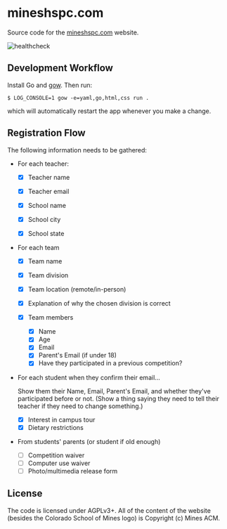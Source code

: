 # mineshspc.com

Source code for the [mineshspc.com](https://mineshspc.com) website.

![healthcheck](https://healthchecks.io/badge/fd6a8ec9-b3da-4bab-983a-183f2d/5Ll6vyEb-2/mineshspc.com.svg)

## Development Workflow

Install Go and [gow](https://github.com/mitranim/gow). Then run:
```
$ LOG_CONSOLE=1 gow -e=yaml,go,html,css run .
```
which will automatically restart the app whenever you make a change.

## Registration Flow

The following information needs to be gathered:

- For each teacher:

  - [x] Teacher name
  - [x] Teacher email

  - [x] School name
  - [x] School city
  - [x] School state

- For each team

  - [x] Team name
  - [x] Team division
  - [x] Team location (remote/in-person)
  - [x] Explanation of why the chosen division is correct

  - [x] Team members
    - [x] Name
    - [x] Age
    - [x] Email
    - [x] Parent's Email (if under 18)
    - [x] Have they participated in a previous competition?

- For each student when they confirm their email...

  Show them their Name, Email, Parent's Email, and whether they've participated
  before or not. (Show a thing saying they need to tell their teacher if they
  need to change something.)

  - [x] Interest in campus tour
  - [x] Dietary restrictions

- From students' parents (or student if old enough)

  - [ ] Competition waiver
  - [ ] Computer use waiver
  - [ ] Photo/multimedia release form

## License

The code is licensed under AGPLv3+. All of the content of the website (besides
the Colorado School of Mines logo) is Copyright (c) Mines ACM.
